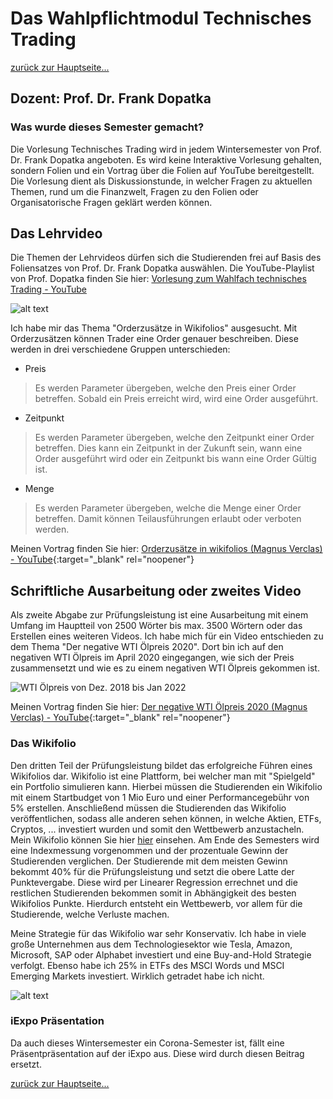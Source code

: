 ﻿Das Wahlpflichtmodul Technisches Trading
========================================

[zurück zur Hauptseite...](https://informatik-mannheim.github.io/iExpo-Winter-2021/)

Dozent: Prof. Dr. Frank Dopatka
-------------------------------

### Was wurde dieses Semester gemacht? 

Die Vorlesung Technisches Trading wird in jedem Wintersemester von Prof. Dr. Frank Dopatka angeboten. Es wird keine Interaktive Vorlesung gehalten, sondern Folien und ein Vortrag über die Folien auf YouTube bereitgestellt. Die Vorlesung dient als Diskussionstunde, in welcher Fragen zu aktuellen Themen, rund um die Finanzwelt, Fragen zu den Folien oder Organisatorische Fragen geklärt werden können. 

## Das Lehrvideo

Die Themen der Lehrvideos dürfen sich die Studierenden frei auf Basis des Foliensatzes von Prof. Dr. Frank Dopatka auswählen. Die YouTube-Playlist von Prof. Dopatka finden Sie hier: [Vorlesung zum Wahlfach technisches Trading - YouTube](https://www.youtube.com/playlist?list=PL35XGjy0AQArzmcKv3F4Ctp1TR9Tdtl6o) 

![alt text](https://i.ibb.co/w654Yvj/Orderzus-tze.jpg "Orderzusätze")

Ich habe mir das Thema "Orderzusätze in Wikifolios" ausgesucht. Mit Orderzusätzen können Trader eine Order genauer beschreiben. Diese werden in drei verschiedene Gruppen unterschieden: 
- Preis
> Es werden Parameter übergeben, welche den Preis einer Order betreffen. Sobald ein Preis erreicht wird, wird eine Order ausgeführt.
- Zeitpunkt
> Es werden Parameter übergeben, welche den Zeitpunkt einer Order betreffen. Dies kann ein Zeitpunkt in der Zukunft sein, wann eine Order ausgeführt wird oder ein Zeitpunkt bis wann eine Order Gültig ist. 
- Menge
> Es werden Parameter übergeben, welche die Menge einer Order betreffen. Damit können Teilausführungen erlaubt oder verboten werden. 

Meinen Vortrag finden Sie hier: [Orderzusätze in wikifolios (Magnus Verclas) - YouTube](https://www.youtube.com/watch?v=YeGoi5tVZkg){:target="_blank" rel="noopener"}

## Schriftliche Ausarbeitung oder zweites Video

Als zweite Abgabe zur Prüfungsleistung ist eine Ausarbeitung mit einem Umfang im Hauptteil von 2500 Wörter bis max. 3500 Wörtern oder das Erstellen eines weiteren Videos. Ich habe mich für ein Video entschieden zu dem Thema "Der negative WTI Ölpreis 2020". Dort bin ich auf den negativen WTI Ölpreis im April 2020 eingegangen, wie sich der Preis zusammensetzt und wie es zu einem negativen WTI Ölpreis gekommen ist. 

![WTI Ölpreis von Dez. 2018 bis Jan 2022](https://c.finanzen.net/cst/FinanzenDe/chart.aspx?instruments=300002,6,0,333&style=mountain_threeyears&period=ThreeYears&timezone=W.%20Europe%20Standard%20Time)

Meinen Vortrag finden Sie hier: [Der negative WTI Ölpreis 2020 (Magnus Verclas) - YouTube](https://www.youtube.com/watch?v=lsgUPWPL8lc){:target="_blank" rel="noopener"}

### Das Wikifolio
Den dritten Teil der Prüfungsleistung bildet das erfolgreiche Führen eines Wikifolios dar. Wikifolio ist eine Plattform, bei welcher man mit "Spielgeld" ein Portfolio simulieren kann. Hierbei müssen die Studierenden ein Wikifolio mit einem Startbudget von 1 Mio Euro und einer Performancegebühr von 5% erstellen. Anschließend müssen die Studierenden das Wikifolio veröffentlichen, sodass alle anderen sehen können, in welche Aktien, ETFs, Cryptos, ... investiert wurden und somit den Wettbewerb anzustacheln. Mein Wikifolio können Sie hier [hier](https://www.wikifolio.com/de/de/w/wf000tramv) einsehen. Am Ende des Semesters wird eine Indexmessung vorgenommen und der prozentuale Gewinn der Studierenden verglichen. Der Studierende mit dem meisten Gewinn bekommt 40% für die Prüfungsleistung und setzt die obere Latte der Punktevergabe. Diese wird per Linearer Regression errechnet und die restlichen Studierenden bekommen somit in Abhängigkeit des besten Wikifolios Punkte. Hierdurch entsteht ein Wettbewerb, vor allem für die Studierende, welche Verluste machen. 

Meine Strategie für das Wikifolio war sehr Konservativ. Ich habe in viele große Unternehmen aus dem Technologiesektor wie Tesla, Amazon, Microsoft, SAP oder Alphabet investiert und eine Buy-and-Hold Strategie verfolgt. Ebenso habe ich 25% in ETFs des MSCI Words und MSCI Emerging Markets investiert. Wirklich getradet habe ich nicht. 

![alt text](https://i.ibb.co/L5cd4dG/Wikifolio.jpg "Wikifolio Magnus Verclas")

### iExpo Präsentation 
Da auch dieses Wintersemester ein Corona-Semester ist, fällt eine Präsentpräsentation auf der iExpo aus. Diese wird durch diesen Beitrag ersetzt. 

[zurück zur Hauptseite...](https://informatik-mannheim.github.io/iExpo-Winter-2021/)
